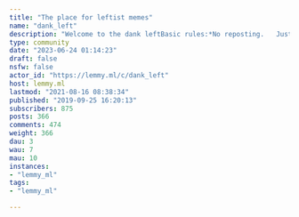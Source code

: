 ```yaml
---
title: "The place for leftist memes" 
name: "dank_left"
description: "Welcome to the dank leftBasic rules:*No reposting.   Just don't do it. *Be respectful.   Remember the human. *Don't post content glorifying the right   This should be pretty obvious. *Keep it dank    This includes, keeping the content humorous and fresh in multiple, bizarrerie ways      Only post content that is humorous and fresh. *The notion of Leftist unity is not enforced or encouraged. It always ends with one group siliencing others."
type: community
date: "2023-06-24 01:14:23"
draft: false
nsfw: false
actor_id: "https://lemmy.ml/c/dank_left"
host: lemmy.ml
lastmod: "2021-08-16 08:38:34"
published: "2019-09-25 16:20:13"
subscribers: 875
posts: 366
comments: 474
weight: 366
dau: 3
wau: 7
mau: 10
instances:
- "lemmy_ml"
tags: 
- "lemmy_ml"

---
```

